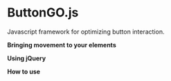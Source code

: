 # ButtonGO.js
Javascript framework for optimizing button interaction.

<b> Bringing movement to your elements </b>

<b> Using jQuery </b>

<b>How to use</b>
